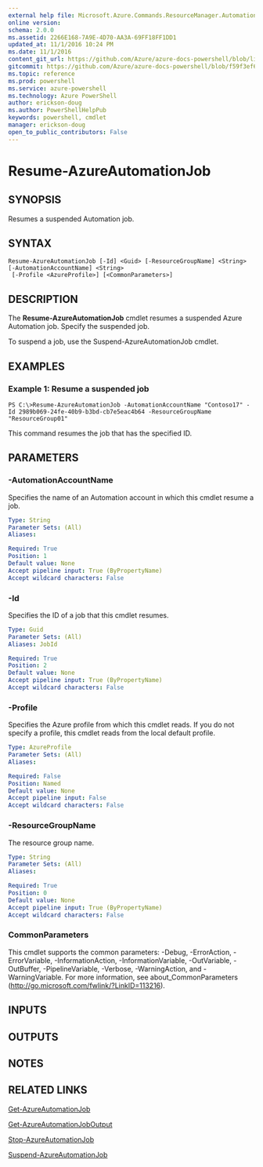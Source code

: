 ```yaml
---
external help file: Microsoft.Azure.Commands.ResourceManager.Automation.dll-Help.xml
online version: 
schema: 2.0.0
ms.assetid: 2266E168-7A9E-4D70-AA3A-69FF18FF1DD1
updated_at: 11/1/2016 10:24 PM
ms.date: 11/1/2016
content_git_url: https://github.com/Azure/azure-docs-powershell/blob/live/azureps-cmdlets-docs/ResourceManager/AzureRM.Automation/v0.9.8/Resume-AzureAutomationJob.md
gitcommit: https://github.com/Azure/azure-docs-powershell/blob/f59f3ef60bc592383812213e69fd77ba950759ed/azureps-cmdlets-docs/ResourceManager/AzureRM.Automation/v0.9.8/Resume-AzureAutomationJob.md
ms.topic: reference
ms.prod: powershell
ms.service: azure-powershell
ms.technology: Azure PowerShell
author: erickson-doug
ms.author: PowerShellHelpPub
keywords: powershell, cmdlet
manager: erickson-doug
open_to_public_contributors: False
---
```


# Resume-AzureAutomationJob

## SYNOPSIS
Resumes a suspended Automation job.

## SYNTAX

```
Resume-AzureAutomationJob [-Id] <Guid> [-ResourceGroupName] <String> [-AutomationAccountName] <String>
 [-Profile <AzureProfile>] [<CommonParameters>]
```

## DESCRIPTION
The **Resume-AzureAutomationJob** cmdlet resumes a suspended Azure Automation job.
Specify the suspended job.

To suspend a job, use the Suspend-AzureAutomationJob cmdlet.

## EXAMPLES

### Example 1: Resume a suspended job
```
PS C:\>Resume-AzureAutomationJob -AutomationAccountName "Contoso17" -Id 2989b069-24fe-40b9-b3bd-cb7e5eac4b64 -ResourceGroupName "ResourceGroup01"
```

This command resumes the job that has the specified ID.

## PARAMETERS

### -AutomationAccountName
Specifies the name of an Automation account in which this cmdlet resume a job.

```yaml
Type: String
Parameter Sets: (All)
Aliases: 

Required: True
Position: 1
Default value: None
Accept pipeline input: True (ByPropertyName)
Accept wildcard characters: False
```

### -Id
Specifies the ID of a job that this cmdlet resumes.

```yaml
Type: Guid
Parameter Sets: (All)
Aliases: JobId

Required: True
Position: 2
Default value: None
Accept pipeline input: True (ByPropertyName)
Accept wildcard characters: False
```

### -Profile
Specifies the Azure profile from which this cmdlet reads.
If you do not specify a profile, this cmdlet reads from the local default profile.

```yaml
Type: AzureProfile
Parameter Sets: (All)
Aliases: 

Required: False
Position: Named
Default value: None
Accept pipeline input: False
Accept wildcard characters: False
```

### -ResourceGroupName
The resource group name.

```yaml
Type: String
Parameter Sets: (All)
Aliases: 

Required: True
Position: 0
Default value: None
Accept pipeline input: True (ByPropertyName)
Accept wildcard characters: False
```

### CommonParameters
This cmdlet supports the common parameters: -Debug, -ErrorAction, -ErrorVariable, -InformationAction, -InformationVariable, -OutVariable, -OutBuffer, -PipelineVariable, -Verbose, -WarningAction, and -WarningVariable. For more information, see about_CommonParameters (http://go.microsoft.com/fwlink/?LinkID=113216).

## INPUTS

## OUTPUTS

## NOTES

## RELATED LINKS

[Get-AzureAutomationJob](xref:ResourceManager/AzureRM.Automation/v0.9.8/Get-AzureAutomationJob.md)

[Get-AzureAutomationJobOutput](xref:ResourceManager/AzureRM.Automation/v0.9.8/Get-AzureAutomationJobOutput.md)

[Stop-AzureAutomationJob](xref:ResourceManager/AzureRM.Automation/v0.9.8/Stop-AzureAutomationJob.md)

[Suspend-AzureAutomationJob](xref:ResourceManager/AzureRM.Automation/v0.9.8/Suspend-AzureAutomationJob.md)


